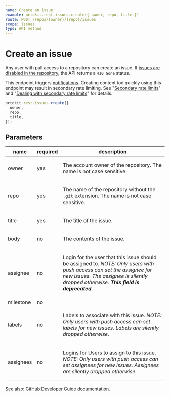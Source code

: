 ```yaml
---
name: Create an issue
example: octokit.rest.issues.create({ owner, repo, title })
route: POST /repos/{owner}/{repo}/issues
scope: issues
type: API method
---
```


# Create an issue

Any user with pull access to a repository can create an issue. If [issues are disabled in the repository](https://docs.github.com/articles/disabling-issues/), the API returns a `410 Gone` status.

This endpoint triggers [notifications](https://docs.github.com/github/managing-subscriptions-and-notifications-on-github/about-notifications). Creating content too quickly using this endpoint may result in secondary rate limiting. See "[Secondary rate limits](https://docs.github.com/rest/overview/resources-in-the-rest-api#secondary-rate-limits)" and "[Dealing with secondary rate limits](https://docs.github.com/rest/guides/best-practices-for-integrators#dealing-with-secondary-rate-limits)" for details.

```js
octokit.rest.issues.create({
  owner,
  repo,
  title,
});
```

## Parameters

<table>
  <thead>
    <tr>
      <th>name</th>
      <th>required</th>
      <th>description</th>
    </tr>
  </thead>
  <tbody>
    <tr><td>owner</td><td>yes</td><td>

The account owner of the repository. The name is not case sensitive.

</td></tr>
<tr><td>repo</td><td>yes</td><td>

The name of the repository without the `.git` extension. The name is not case sensitive.

</td></tr>
<tr><td>title</td><td>yes</td><td>

The title of the issue.

</td></tr>
<tr><td>body</td><td>no</td><td>

The contents of the issue.

</td></tr>
<tr><td>assignee</td><td>no</td><td>

Login for the user that this issue should be assigned to. _NOTE: Only users with push access can set the assignee for new issues. The assignee is silently dropped otherwise. **This field is deprecated.**_

</td></tr>
<tr><td>milestone</td><td>no</td><td>

</td></tr>
<tr><td>labels</td><td>no</td><td>

Labels to associate with this issue. _NOTE: Only users with push access can set labels for new issues. Labels are silently dropped otherwise._

</td></tr>
<tr><td>assignees</td><td>no</td><td>

Logins for Users to assign to this issue. _NOTE: Only users with push access can set assignees for new issues. Assignees are silently dropped otherwise._

</td></tr>
  </tbody>
</table>

See also: [GitHub Developer Guide documentation](https://docs.github.com/rest/reference/issues#create-an-issue).
